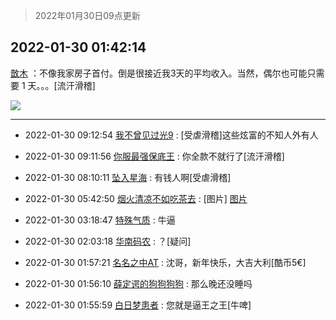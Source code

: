 > 2022年01月30日09点更新
<link rel="stylesheet" href="https://cdn.jsdelivr.net/gh/taotie6/sampleJSON@main/css/photo_show.css">
<meta name="referrer" content="no-referrer" />


 ## 2022-01-30 01:42:14 

 [㪚木](https://www.coolapk.com/feed/33193652?shareKey=ZGYyOTQwYjk3OGFkNjFmNTgwMDI~) ：不像我家房子首付。倒是很接近我3天的平均收入。当然，偶尔也可能只需要 1 天。。。[流汗滑稽] 

<div class="album">
<img class="img-item" src="http://image.coolapk.com/feed/2021/0604/09/3142203_cc75c90b_1482_4911@300x300.gif" />
</div>

 ------- 

- 2022-01-30 09:12:54 [我不曾见过光9](uid=1784401) : [受虐滑稽]这些炫富的不知人外有人 

- 2022-01-30 09:11:56 [你服最强保底王](uid=3268736) : 你全款不就行了[流汗滑稽] 

- 2022-01-30 08:10:11 [坠入星海](uid=4368563) : 有钱人啊[受虐滑稽] 

- 2022-01-30 05:42:50 [烟火清凉不如吃茶去](uid=4279524) : [图片] [图片](http://image.coolapk.com/feed/2022/0130/05/4279524_56f5b2a0_2569_3346_618@843x722.jpeg)

- 2022-01-30 03:18:47 [特殊气质](uid=926691) : 牛逼 

- 2022-01-30 02:03:18 [华南码农](uid=1324398) : ？[疑问] 

- 2022-01-30 01:57:21 [名名之中AT](uid=520258) : 沈哥，新年快乐，大吉大利[酷币5€] 

- 2022-01-30 01:56:10 [薛定谔的狗狗狗狗](uid=2327954) : 那么晚还没睡吗 

- 2022-01-30 01:55:59 [白日梦患者](uid=533502) : 您就是逼王之王[牛啤] 


